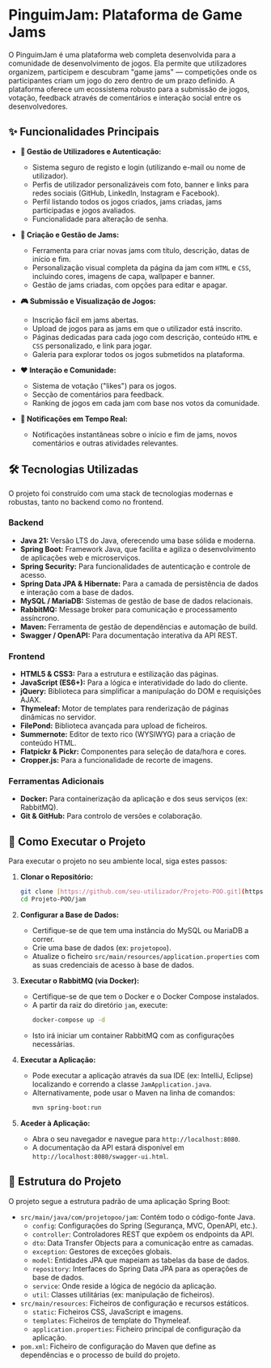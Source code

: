 # PinguimJam: Plataforma de Game Jams

O PinguimJam é uma plataforma web completa desenvolvida para a comunidade de desenvolvimento de jogos. Ela permite que utilizadores organizem, participem e descubram "game jams" — competições onde os participantes criam um jogo do zero dentro de um prazo definido. A plataforma oferece um ecossistema robusto para a submissão de jogos, votação, feedback através de comentários e interação social entre os desenvolvedores.

## ✨ Funcionalidades Principais

-   **👤 Gestão de Utilizadores e Autenticação:**
    -   Sistema seguro de registo e login (utilizando e-mail ou nome de utilizador).
    -   Perfis de utilizador personalizáveis com foto, banner e links para redes sociais (GitHub, LinkedIn, Instagram e Facebook).
    -   Perfil listando todos os jogos criados, jams criadas, jams participadas e jogos avaliados.
    -   Funcionalidade para alteração de senha.

-   **:space_invader: Criação e Gestão de Jams:**
    -   Ferramenta para criar novas jams com título, descrição, datas de início e fim.
    -   Personalização visual completa da página da jam com `HTML` e `CSS`, incluindo cores, imagens de capa, wallpaper e banner.
    -   Gestão de jams criadas, com opções para editar e apagar.

-   **🎮 Submissão e Visualização de Jogos:**
    -   Inscrição fácil em jams abertas.
    -   Upload de jogos para as jams em que o utilizador está inscrito.
    -   Páginas dedicadas para cada jogo com descrição, conteúdo `HTML` e `CSS` personalizado, e link para jogar.
    -   Galeria para explorar todos os jogos submetidos na plataforma.

-   **❤️ Interação e Comunidade:**
    -   Sistema de votação ("likes") para os jogos.
    -   Secção de comentários para feedback.
    -   Ranking de jogos em cada jam com base nos votos da comunidade.

-   **🔔 Notificações em Tempo Real:**
    -   Notificações instantâneas sobre o início e fim de jams, novos comentários e outras atividades relevantes.

## 🛠️ Tecnologias Utilizadas

O projeto foi construído com uma stack de tecnologias modernas e robustas, tanto no backend como no frontend.

### Backend

-   **Java 21:** Versão LTS do Java, oferecendo uma base sólida e moderna.
-   **Spring Boot:** Framework Java, que facilita e agiliza o desenvolvimento de aplicações web e microserviços.
-   **Spring Security:** Para funcionalidades de autenticação e controle de acesso.
-   **Spring Data JPA & Hibernate:** Para a camada de persistência de dados e interação com a base de dados.
-   **MySQL / MariaDB:** Sistemas de gestão de base de dados relacionais.
-   **RabbitMQ:** Message broker para comunicação e processamento assíncrono.
-   **Maven:** Ferramenta de gestão de dependências e automação de build.
-   **Swagger / OpenAPI:** Para documentação interativa da API REST.

### Frontend

-   **HTML5 & CSS3:** Para a estrutura e estilização das páginas.
-   **JavaScript (ES6+):** Para a lógica e interatividade do lado do cliente.
-   **jQuery:** Biblioteca para simplificar a manipulação do DOM e requisições AJAX.
-   **Thymeleaf:** Motor de templates para renderização de páginas dinâmicas no servidor.
-   **FilePond:** Biblioteca avançada para upload de ficheiros.
-   **Summernote:** Editor de texto rico (WYSIWYG) para a criação de conteúdo HTML.
-   **Flatpickr & Pickr:** Componentes para seleção de data/hora e cores.
-   **Cropper.js:** Para a funcionalidade de recorte de imagens.

### Ferramentas Adicionais

-   **Docker:** Para containerização da aplicação e dos seus serviços (ex: RabbitMQ).
-   **Git & GitHub:** Para controlo de versões e colaboração.

## 🚀 Como Executar o Projeto

Para executar o projeto no seu ambiente local, siga estes passos:

1.  **Clonar o Repositório:**
    ```bash
    git clone [https://github.com/seu-utilizador/Projeto-POO.git](https://github.com/seu-utilizador/Projeto-POO.git)
    cd Projeto-POO/jam
    ```

2.  **Configurar a Base de Dados:**
    -   Certifique-se de que tem uma instância do MySQL ou MariaDB a correr.
    -   Crie uma base de dados (ex: `projetopoo`).
    -   Atualize o ficheiro `src/main/resources/application.properties` com as suas credenciais de acesso à base de dados.

3.  **Executar o RabbitMQ (via Docker):**
    -   Certifique-se de que tem o Docker e o Docker Compose instalados.
    -   A partir da raiz do diretório `jam`, execute:
        ```bash
        docker-compose up -d
        ```
    -   Isto irá iniciar um container RabbitMQ com as configurações necessárias.

4.  **Executar a Aplicação:**
    -   Pode executar a aplicação através da sua IDE (ex: IntelliJ, Eclipse) localizando e correndo a classe `JamApplication.java`.
    -   Alternativamente, pode usar o Maven na linha de comandos:
        ```bash
        mvn spring-boot:run
        ```

5.  **Aceder à Aplicação:**
    -   Abra o seu navegador e navegue para `http://localhost:8080`.
    -   A documentação da API estará disponível em `http://localhost:8080/swagger-ui.html`.

## 📂 Estrutura do Projeto

O projeto segue a estrutura padrão de uma aplicação Spring Boot:

-   `src/main/java/com/projetopoo/jam`: Contém todo o código-fonte Java.
    -   `config`: Configurações do Spring (Segurança, MVC, OpenAPI, etc.).
    -   `controller`: Controladores REST que expõem os endpoints da API.
    -   `dto`: Data Transfer Objects para a comunicação entre as camadas.
    -   `exception`: Gestores de exceções globais.
    -   `model`: Entidades JPA que mapeiam as tabelas da base de dados.
    -   `repository`: Interfaces do Spring Data JPA para as operações de base de dados.
    -   `service`: Onde reside a lógica de negócio da aplicação.
    -   `util`: Classes utilitárias (ex: manipulação de ficheiros).
-   `src/main/resources`: Ficheiros de configuração e recursos estáticos.
    -   `static`: Ficheiros CSS, JavaScript e imagens.
    -   `templates`: Ficheiros de template do Thymeleaf.
    -   `application.properties`: Ficheiro principal de configuração da aplicação.
-   `pom.xml`: Ficheiro de configuração do Maven que define as dependências e o processo de build do projeto.
